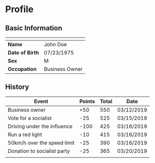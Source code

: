 # Profile
## Basic Information
<table class="table table-striped table-bordered">
<thead>
<tr>
<th></th>
<th></th>
</tr>
</thead>
<tbody>
<tr>
<td><strong>Name</strong></td>
<td>John Doe</td>
</tr>
<tr>
<td><strong>Date of Birth</strong></td>
<td>07/23/1975</td>
</tr>
<tr>
<td><strong>Sex</strong></td>
<td>M</td>
</tr>
<tr>
<td><strong>Occupation</strong></td>
<td>Business Owner</td>
</tr>
</tbody>
</table>

## History
<table class="table table-striped table-bordered">
<thead>
<tr>
<th>Event</th>
<th>Points</th>
<th>Total</th>
<th>Date</th>
</tr>
</thead>
<tbody>
<tr>
<td>Business owner</td>
<td>+50</td>
<td>550</td>
<td>03/12/2019</td>
</tr>
<tr>
<td>Vote for a socialist</td>
<td>-25</td>
<td>525</td>
<td>03/15/2019</td>
</tr>
<tr>
<td>Driving under the influence</td>
<td>-100</td>
<td>425</td>
<td>03/16/2019</td>
</tr>
<tr>
<td>Run a red light</td>
<td>-10</td>
<td>415</td>
<td>03/16/2019</td>
</tr>
<tr>
<td>50km/h over the speed limit</td>
<td>-25</td>
<td>390</td>
<td>03/16/2019</td>
</tr>
<tr>
<td>Donation to socialist party</td>
<td>-25</td>
<td>365</td>
<td>03/20/2019</td>
</tr>
<tr>
<td></td>
<td></td>
<td></td>
<td></td>
</tr>
</tbody>
</table>
